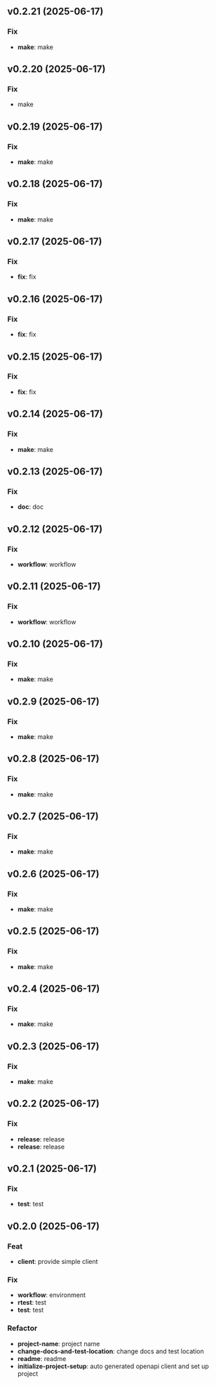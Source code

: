 ## v0.2.21 (2025-06-17)

### Fix

- **make**: make

## v0.2.20 (2025-06-17)

### Fix

- make

## v0.2.19 (2025-06-17)

### Fix

- **make**: make

## v0.2.18 (2025-06-17)

### Fix

- **make**: make

## v0.2.17 (2025-06-17)

### Fix

- **fix**: fix

## v0.2.16 (2025-06-17)

### Fix

- **fix**: fix

## v0.2.15 (2025-06-17)

### Fix

- **fix**: fix

## v0.2.14 (2025-06-17)

### Fix

- **make**: make

## v0.2.13 (2025-06-17)

### Fix

- **doc**: doc

## v0.2.12 (2025-06-17)

### Fix

- **workflow**: workflow

## v0.2.11 (2025-06-17)

### Fix

- **workflow**: workflow

## v0.2.10 (2025-06-17)

### Fix

- **make**: make

## v0.2.9 (2025-06-17)

### Fix

- **make**: make

## v0.2.8 (2025-06-17)

### Fix

- **make**: make

## v0.2.7 (2025-06-17)

### Fix

- **make**: make

## v0.2.6 (2025-06-17)

### Fix

- **make**: make

## v0.2.5 (2025-06-17)

### Fix

- **make**: make

## v0.2.4 (2025-06-17)

### Fix

- **make**: make

## v0.2.3 (2025-06-17)

### Fix

- **make**: make

## v0.2.2 (2025-06-17)

### Fix

- **release**: release
- **release**: release

## v0.2.1 (2025-06-17)

### Fix

- **test**: test

## v0.2.0 (2025-06-17)

### Feat

- **client**: provide simple client

### Fix

- **workflow**: environment
- **rtest**: test
- **test**: test

### Refactor

- **project-name**: project name
- **change-docs-and-test-location**: change docs and test location
- **readme**: readme
- **initialize-project-setup**: auto generated openapi client and set up project
